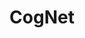 ---
schema: default
title: CogNet
organization: DataScientia Foundation
notes: >-
  CogNet is a large, high-quality database of cognate pairs,containing millions
  of cognates in hundreds of languages using 38 different writing systems.
  CogNet was automatically constructed from wordnets and dictionaries contained
  in the Universal Knowledge Core and its precision was evaluated to be >96%.
resources:
  - name: CogNet v2.0
    url: 'https://github.com/kbatsuren/CogNet/blob/master/CogNet-v2.0.zip'
    format: tsv
    license: ''
    last_updated: January 23, 2022
    created: January 23, 2022
    size: 45000000
    release_date: 2022-01-23 21:36 CET 
    distribution_document: ''
    language: ''
category:
  - Cross-Lingual Datasets
maintainer: Khuyagbaatar Batsuren
maintainer_email: khuyagbaatar.b@gmail.com
tags: ''
provenance: ''
version: '2.1'
dataset_level: Language Level (L1-2)
dataset_access: Open Access
dataset_description: 'http://cognet.ukc.disi.unitn.it/'
landing_page: 'https://github.com/kbatsuren/CogNet'
---